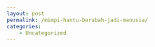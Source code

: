 ```yaml
---
layout: post
permalink: /mimpi-hantu-berubah-jadi-manusia/
categories:
    - Uncategorized
---
```


